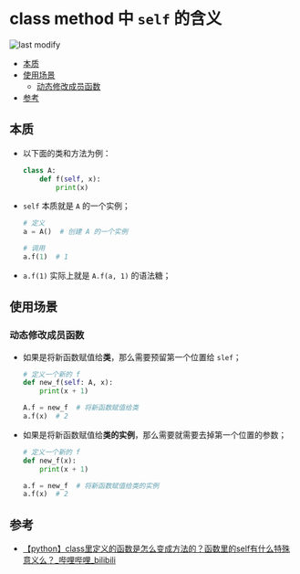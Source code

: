 class method 中 `self` 的含义
===
<!--START_SECTION:badge-->

![last modify](https://img.shields.io/static/v1?label=last%20modify&message=2022-07-27%2014:30:06&color=yellowgreen&style=flat-square)

<!--END_SECTION:badge-->

- [本质](#本质)
- [使用场景](#使用场景)
    - [动态修改成员函数](#动态修改成员函数)
- [参考](#参考)

## 本质

- 以下面的类和方法为例：
    ```python
    class A:
        def f(self, x):
            print(x)
    ``` 
- `self` 本质就是 `A` 的一个实例；
    ```python
    # 定义
    a = A()  # 创建 A 的一个实例
    
    # 调用
    a.f(1)  # 1
    ```
- `a.f(1)` 实际上就是 `A.f(a, 1)` 的语法糖；


## 使用场景

### 动态修改成员函数
- 如果是将新函数赋值给**类**，那么需要预留第一个位置给 `slef`；
    ```python
    # 定义一个新的 f
    def new_f(self: A, x):
        print(x + 1)

    A.f = new_f  # 将新函数赋值给类
    a.f(x)  # 2
    ```
- 如果是将新函数赋值给**类的实例**，那么需要就需要去掉第一个位置的参数；
    ```python
    # 定义一个新的 f
    def new_f(x):
        print(x + 1)

    a.f = new_f  # 将新函数赋值给类的实例
    a.f(x)  # 2
    ```


## 参考
- [【python】class里定义的函数是怎么变成方法的？函数里的self有什么特殊意义么？_哔哩哔哩_bilibili](https://www.bilibili.com/video/BV1pa411e7tQ)
